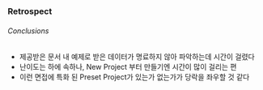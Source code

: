 ### Retrospect

###### Conclusions

- 제공받은 문서 내 예제로 받은 데이터가 명료하지 않아 파악하는데 시간이 걸렸다
- 난이도는 하에 속하나, New Project 부터 만들기엔 시간이 많이 걸리는 편
- 이런 면접에 특화 된 Preset Project가 있는가 없는가가 당락을 좌우할 것 같다
